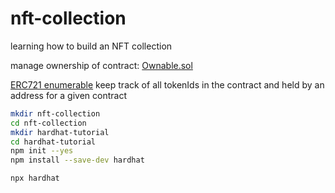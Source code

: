 # nft-collection
learning how to build an NFT collection

manage ownership of contract:
[Ownable.sol](https://github.com/OpenZeppelin/openzeppelin-contracts/blob/master/contracts/access/Ownable.sol)

[ERC721 enumerable](https://docs.openzeppelin.com/contracts/4.x/api/token/erc721#ERC721Enumerable)
keep track of all tokenIds in the contract and held by an address for a given contract

```bash
mkdir nft-collection
cd nft-collection
mkdir hardhat-tutorial
cd hardhat-tutorial
npm init --yes
npm install --save-dev hardhat

npx hardhat
```
